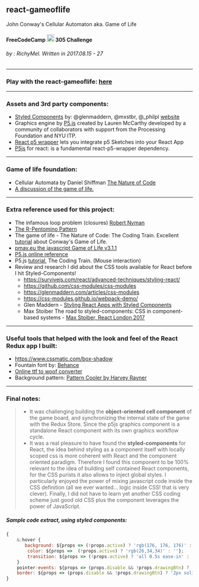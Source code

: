 
## react-gameoflife
John Conway's Cellular Automaton aka. Game of Life
#### FreeCodeCamp <img src="https://cdnjs.cloudflare.com/ajax/libs/simple-icons/3.0.1/freecodecamp.svg" width="20" height="20"> 305 Challenge 
###### by  : RichyMel. Written in 2017.08.15 - 27
***
### Play with the react-gameoflife: [here](https://react-gameoflife.herokuapp.com/)
***
### Assets and 3rd party components:

- [Styled Components](https://github.com/styled-components)  by: @glenmaddern, @mxstbr, @_philpl‬ [website](https://www.styled-components.com/)
- Graphics engine by [P5.js](https://p5js.org/) created by Lauren McCarthy developed by a community of collaborators with support from the Processing Foundation and NYU ITP.
- [React p5 wrapper](https://www.npmjs.com/package/react-p5-wrapper) lets you integrate p5 Sketches into your React App 
- [P5js](https://www.npmjs.com/package/p5) for react: is a fundamental react-p5-wrapper dependency.
***
### Game of life foundation:
- Cellular Automata by Daniel Shiffman [The Nature of Code](http://natureofcode.com/book/chapter-7-cellular-automata/)
- [A discussion of the game of life.](http://web.stanford.edu/~cdebs/GameOfLife/)
***
### Extra reference used for this project:
- The infamous loop problem (closures) [Robert Nyman](https://robertnyman.com/2008/10/09/explaining-javascript-scope-and-closures/)
- [The R-Pentomino Pattern](https://www.youtube.com/watch?v=bTPN3spiq1I)
- The game of life - The Nature of Code: The Coding Train. Excellent [tutorial](https://www.youtube.com/watch?v=tENSCEO-LEc) about Conway's Game of Life. 
- [pmav.eu the javascript Game of Life v3.1.1](http://pmav.eu/)
- [P5.js online reference](https://p5js.org/reference/)
- P5.js [tutorial](https://www.youtube.com/watch?v=DEHsr4XicN8), The Coding Train. (Mouse interaction)
- Review and research I did about the CSS tools available for React before I hit Styled-Components!
    - <https://survivejs.com/react/advanced-techniques/styling-react/>
    - <https://github.com/css-modules/css-modules>
    - <https://glenmaddern.com/articles/css-modules>
    - <https://css-modules.github.io/webpack-demo/>
    - Glen Maddern - [Styling React Apps with Styled Components](https://www.youtube.com/watch?v=qu4U7lwZTRI&t=81s)
    - Max Stoiber The road to styled-components: CSS in component-based systems - [Max Stoiber, React London 2017](https://www.youtube.com/watch?v=2j9rSur_mnk)
***
### Useful tools that helped with the look and feel of the React Redux app I built:

- <https://www.cssmatic.com/box-shadow>
- Fountain font by: [Behance](https://befonts.com/download/fountain)  
- [Online ttf to woof converter](https://everythingfonts.com/ttf-to-woff)
- Background pattern: [Pattern Cooler by Harvey Rayner](https://patterncooler.com/)
***
### Final notes:
>- It was challenging building the **object-oriented cell component** of the game board, and synchronizing the internal state of the game with the Redux Store. Since the p5js graphics component is a standalone React component with its own graphics workflow cycle.
>- It was a real pleasure to have found the **styled-components** for React, the idea behind styling as a component itself with locally scoped css is more coherent with React and the component oriented paradigm. Therefore I found this component to be 100% relevant to the idea of building self contained React components, for the CSS purists it also allows to inject global styles. I particularly enjoyed the power of mixing javascript code inside the CSS definition (all we ever wanted... logic inside CSS! that is very clever). Finally, I did not have to learn yet another CSS coding scheme just good old CSS plus the component leverages the power of JavaScript.

##### Sample code extract, using styled components:

```javascript
{
    &:hover {
       background: ${props => (!props.active) ? 'rgb(176, 176, 176)' : ''};
        color: ${props =>  (!props.active) ? 'rgb(26,34,34)' : ''};
        transition: ${props => (!props.active) ? 'all 0.5s ease-in' : ''};
    }
    pointer-events: ${props => (props.disable && !props.drawingBtn) ? 'none' : ''};
    border: ${props => (props.disable && !props.drawingBtn) ? '2px solid rgb(76,176,176)'  : '2px solid rgb(117,252,252)'};
}
```
